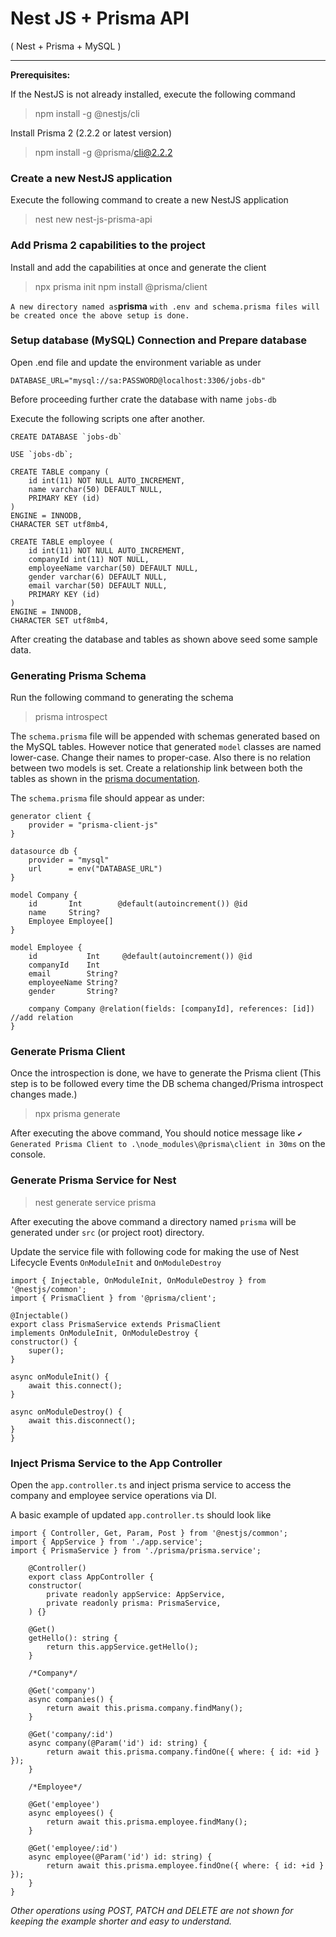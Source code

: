 # Nest JS + Prisma API

(
Nest + Prisma + MySQL
)

---

**Prerequisites:**

If the NestJS is not already installed, execute the following command

> npm install -g @nestjs/cli

Install Prisma 2 (2.2.2 or latest version)

> npm install -g @prisma/cli@2.2.2

### Create a new NestJS application

Execute the following command to create a new NestJS application

> nest new nest-js-prisma-api

### Add Prisma 2 capabilities to the project

Install and add the capabilities at once and generate the client

> npx prisma init
> npm install @prisma/client

`A new directory named as`**prisma** `with .env and schema.prisma files will be created once the above setup is done.`

### Setup database (MySQL) Connection and Prepare database

Open .end file and update the environment variable as under

    DATABASE_URL="mysql://sa:PASSWORD@localhost:3306/jobs-db"

Before proceeding further crate the database with name `jobs-db`

Execute the following scripts one after another.

    CREATE DATABASE `jobs-db`

    USE `jobs-db`;

    CREATE TABLE company (
        id int(11) NOT NULL AUTO_INCREMENT,
        name varchar(50) DEFAULT NULL,
        PRIMARY KEY (id)
    )
    ENGINE = INNODB,
    CHARACTER SET utf8mb4,

    CREATE TABLE employee (
        id int(11) NOT NULL AUTO_INCREMENT,
        companyId int(11) NOT NULL,
        employeeName varchar(50) DEFAULT NULL,
        gender varchar(6) DEFAULT NULL,
        email varchar(50) DEFAULT NULL,
        PRIMARY KEY (id)
    )
    ENGINE = INNODB,
    CHARACTER SET utf8mb4,

After creating the database and tables as shown above seed some sample data.

### Generating Prisma Schema

Run the following command to generating the schema

> prisma introspect

The `schema.prisma` file will be appended with schemas generated based on the MySQL tables. However notice that generated `model` classes are named lower-case. Change their names to proper-case. Also there is no relation between two models is set. Create a relationship link between both the tables as shown in the [prisma documentation](https://www.prisma.io/docs/reference/tools-and-interfaces/prisma-schema/relations).

The `schema.prisma` file should appear as under:

    generator client {
        provider = "prisma-client-js"
    }

    datasource db {
        provider = "mysql"
        url      = env("DATABASE_URL")
    }

    model Company {
        id       Int        @default(autoincrement()) @id
        name     String?
        Employee Employee[]
    }

    model Employee {
        id           Int     @default(autoincrement()) @id
        companyId    Int
        email        String?
        employeeName String?
        gender       String?

        company Company @relation(fields: [companyId], references: [id]) //add relation
    }

### Generate Prisma Client

Once the introspection is done, we have to generate the Prisma client (This step is to be followed every time the DB schema changed/Prisma introspect changes made.)

> npx prisma generate

After executing the above command, You should notice message like `✔ Generated Prisma Client to .\node_modules\@prisma\client in 30ms` on the console.

### Generate Prisma Service for Nest

> nest generate service prisma

After executing the above command a directory named `prisma` will be generated under `src` (or project root) directory.

Update the service file with following code for  making the use of Nest Lifecycle Events `OnModuleInit` and `OnModuleDestroy`

    import { Injectable, OnModuleInit, OnModuleDestroy } from '@nestjs/common';
    import { PrismaClient } from '@prisma/client';

    @Injectable()
    export class PrismaService extends PrismaClient
    implements OnModuleInit, OnModuleDestroy {
    constructor() {
        super();
    }

    async onModuleInit() {
        await this.connect();
    }

    async onModuleDestroy() {
        await this.disconnect();
    }
    }

### Inject Prisma Service to the App Controller

Open the `app.controller.ts` and inject prisma service to access the company and employee service operations via DI.

A basic example of updated `app.controller.ts` should look like

    import { Controller, Get, Param, Post } from '@nestjs/common';
    import { AppService } from './app.service';
    import { PrismaService } from './prisma/prisma.service';

        @Controller()
        export class AppController {
        constructor(
            private readonly appService: AppService,
            private readonly prisma: PrismaService,
        ) {}

        @Get()
        getHello(): string {
            return this.appService.getHello();
        }

        /*Company*/

        @Get('company')
        async companies() {
            return await this.prisma.company.findMany();
        }

        @Get('company/:id')
        async company(@Param('id') id: string) {
            return await this.prisma.company.findOne({ where: { id: +id } });
        }

        /*Employee*/

        @Get('employee')
        async employees() {
            return await this.prisma.employee.findMany();
        }

        @Get('employee/:id')
        async employee(@Param('id') id: string) {
            return await this.prisma.employee.findOne({ where: { id: +id } });
        }
    }

*Other operations using POST, PATCH and DELETE are not shown for keeping the example shorter and easy to understand.*

